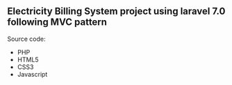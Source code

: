 
## Electricity Billing System project using laravel 7.0 following MVC pattern
Source code:
* PHP
* HTML5
* CSS3
* Javascript


